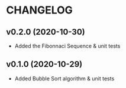 # CHANGELOG

## v0.2.0 (2020-10-30)

* Added the Fibonnaci Sequence & unit tests

## v0.1.0 (2020-10-29)

* Added Bubble Sort algorithm & unit tests
